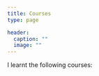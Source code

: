 ```yaml
---
title: Courses
type: page

header:
  caption: ""
  image: ""
---
```


I learnt the following courses:
